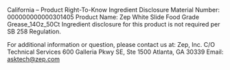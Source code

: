  
 
 
California – Product Right-To-Know Ingredient Disclosure 
Material Number: 000000000000301405 
Product Name: Zep White Slide Food Grade Grease_14Oz_50Ct 
Ingredient disclosure for this product is not required per SB 258 Regulation. 
 
For additional information or question, please contact us at: 
Zep, Inc. 
C/O Technical Services 
600 Galleria Pkwy SE, Ste 1500 
Atlanta, GA 30339 
Email: asktech@zep.com 
 
 
 
 
